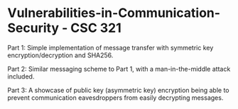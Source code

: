 # Vulnerabilities-in-Communication-Security - CSC 321 <br>

Part 1: Simple implementation of message transfer with symmetric key encryption/decryption and SHA256. <br>

Part 2: Similar messaging scheme to Part 1, with a man-in-the-middle attack included. <br>

Part 3: A showcase of public key (asymmetric key) encryption being able to prevent communication eavesdroppers from easily decrypting messages.
